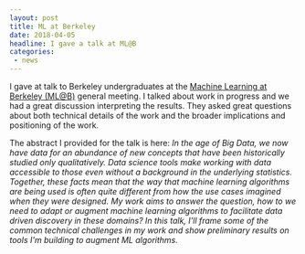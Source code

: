 ```yaml
---
layout: post
title: ML at Berkeley
date: 2018-04-05
headline: I gave a talk at ML@B
categories:
 - news
---
```


I gave at talk to Berkeley undergraduates at the [Machine Learning at Berkeley (ML@B)](https://ml.berkeley.edu/) general meeting. I talked about work in progress and we had a great discussion interpreting the results. They asked great questions about both technical details of the work and the broader implications and positioning of the work.  

The abstract I provided for the talk is here:
_In the age of Big Data, we now have data for an abundance of new concepts that have been historically studied only qualitatively.  Data science tools make working with data accessible to those even without a background in the underlying statistics.  Together, these facts mean that the way that machine learning algorithms are being used is often quite different from how the use cases imagined when they were designed.  My work aims to answer the question, how to we need to adapt or augment machine learning algorithms to facilitate data driven discovery in these domains?  In this talk, I'll frame some of the common technical challenges in my work and show preliminary results on tools I'm building to augment ML algorithms._

